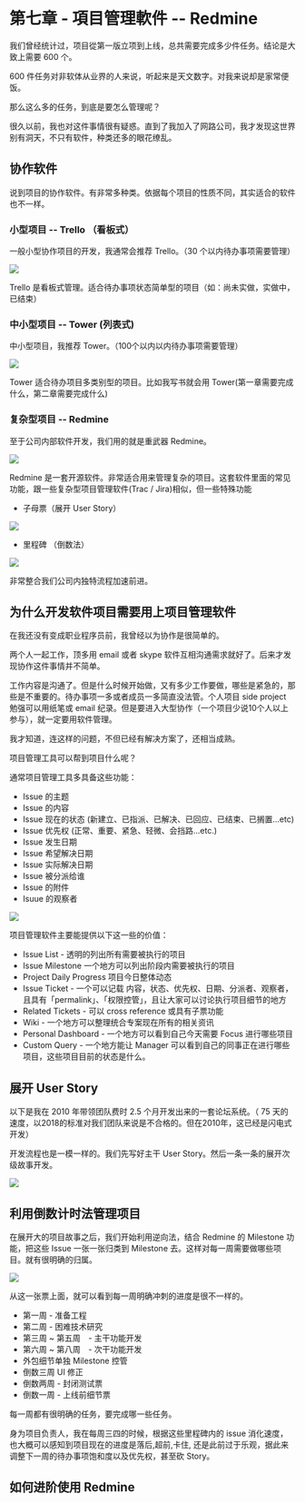 # 第七章 - 項目管理軟件 -- Redmine

我们曾经统计过，项目從第一版立项到上线，总共需要完成多少件任务。结论是大致上需要 600 个。

600 件任务对非软体从业界的人来说，听起来是天文数字。对我来说却是家常便饭。

那么这么多的任务，到底是要怎么管理呢？

很久以前，我也对这件事情很有疑惑。直到了我加入了网路公司，我才发现这世界别有洞天，不只有软件，种类还多的眼花缭乱。

## 协作软件

说到项目的协作软件。有非常多种类。依据每个项目的性质不同，其实适合的软件也不一样。

### 小型项目 -- Trello （看板式）

一般小型协作项目的开发，我通常会推荐 Trello。（30 个以内待办事项需要管理）

![](https://imgur.com/wA2LLeG.png)

Trello 是看板式管理。适合待办事项状态简单型的项目（如：尚未实做，实做中，已结束）

### 中小型项目 -- Tower (列表式)

中小型项目，我推荐 Tower。（100个以内以内待办事项需要管理）

![](https://imgur.com/x5LA2Ot.png)

Tower 适合待办项目多类别型的项目。比如我写书就会用 Tower(第一章需要完成什么，第二章需要完成什么)

### 复杂型项目 -- Redmine

至于公司内部软件开发，我们用的就是重武器 Redmine。

![](https://imgur.com/Jyzb5JS.png)

Redmine 是一套开源软件。非常适合用来管理复杂的项目。这套软件里面的常见功能，跟一些复杂型项目管理软件(Trac / Jira)相似，但一些特殊功能

* 子母票（展开 User Story）

![](https://imgur.com/ltdFMn4.png)

* 里程碑 （倒数法）

![](https://imgur.com/jH6KuDa.png)

非常整合我们公司内独特流程加速前进。

## 为什么开发软件项目需要用上项目管理软件

在我还没有变成职业程序员前，我曾经以为协作是很简单的。

两个人一起工作，顶多用 email 或者 skype 软件互相沟通需求就好了。后来才发现协作这件事情并不简单。

工作内容是沟通了。但是什么时候开始做，又有多少工作要做，哪些是紧急的，那些是不重要的。待办事项一多或者成员一多简直没法管。个人项目 side project 勉强可以用纸笔或 email 纪录。但是要进入大型协作（一个项目少说10个人以上参与），就一定要用软件管理。

我才知道，连这样的问题，不但已经有解决方案了，还相当成熟。

项目管理工具可以帮到项目什么呢？

通常项目管理工具多具备这些功能：

* Issue 的主题
* Issue 的内容
* Issue 现在的状态 (新建立、已指派、已解决、已回应、已结束、已搁置...etc)
* Issue 优先权 (正常、重要、紧急、轻微、会挡路...etc.)
* Issue 发生日期
* Issue 希望解决日期
* Issue 实际解决日期
* Issue 被分派给谁
* Issue 的附件
* Isuue 的观察者

![](https://imgur.com/21KmxVE.png)

项目管理软件主要能提供以下这一些的价值：

* Issue List - 透明的列出所有需要被执行的项目
* Issue Milestone 一个地方可以列出阶段内需要被执行的项目
* Project Daily Progress 项目今日整体动态
* Issue Ticket - 一个可以记载 内容，状态、优先权、日期、分派者、观察者，且具有「permalink」、「权限控管」，且让大家可以讨论执行项目细节的地方
* Related Tickets - 可以 cross reference 或具有子票功能
* Wiki - 一个地方可以整理统合专案现在所有的相关资讯
* Personal Dashboard - 一个地方可以看到自己今天需要 Focus 进行哪些项目
* Custom Query - 一个地方能让 Manager 可以看到自己的同事正在进行哪些项目，这些项目目前的状态是什么。

## 展开 User Story

以下是我在 2010 年带领团队费时 2.5 个月开发出来的一套论坛系统。（ 75 天的速度，以2018的标准对我们团队来说是不合格的。但在2010年，这已经是闪电式开发）

开发流程也是一模一样的。我们先写好主干 User Story。然后一条一条的展开次级故事开发。

![](https://c2.staticflickr.com/8/7026/6469521821_1180cd425a_o.png)

## 利用倒数计时法管理项目

在展开大的项目故事之后，我们开始利用逆向法，结合 Redmine 的 Milestone 功能，把这些 Issue 一张一张归类到 Milestone 去。这样对每一周需要做哪些项目。就有很明确的归属。

![](https://c2.staticflickr.com/8/7160/6469526205_af3e0f4048_o.png)

从这一张票上面，就可以看到每一周明确冲刺的进度是很不一样的。

* 第一周 - 准备工程
* 第二周 - 困难技术研究
* 第三周 ~ 第五周　- 主干功能开发
* 第六周 ~ 第八周　- 次干功能开发
* 外包细节单独 Milestone 控管
* 倒数三周 UI 修正
* 倒数两周 - 封闭测试票
* 倒数一周 - 上线前细节票

每一周都有很明确的任务，要完成哪一些任务。

身为项目负责人，我在每周三四的时候，根据这些里程碑内的 issue 消化速度，也大概可以感知到项目现在的进度是落后,超前,卡住, 还是此前过于乐观，据此来调整下一周的待办事项饱和度以及优先权，甚至砍 Story。

## 如何进阶使用 Redmine
